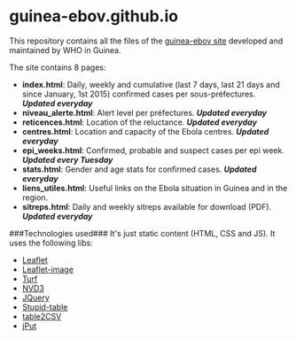 # guinea-ebov.github.io

This repository contains all the files of the [guinea-ebov site](http://guinea-ebov.github.io/) developed and maintained by WHO in Guinea.

The site contains 8 pages:
* **index.html**: Daily, weekly and cumulative (last 7 days, last 21 days and since January, 1st 2015) confirmed cases per sous-préfectures. ***Updated everyday***
* **niveau_alerte.html**: Alert level per préfectures. ***Updated everyday***
* **reticences.html**: Location of the reluctance. ***Updated everyday***
* **centres.html**: Location and capacity of the Ebola centres. ***Updated everyday***
* **epi_weeks.html**: Confirmed, probable and suspect cases per epi week. ***Updated every Tuesday***
* **stats.html**: Gender and age stats for confirmed cases. ***Updated everyday***
* **liens_utiles.html**: Useful links on the Ebola situation in Guinea and in the region.
* **sitreps.html**: Daily and weekly sitreps available for download (PDF). ***Updated everyday***

###Technologies used###
It's just static content (HTML, CSS and JS).
It uses the following libs:
* [Leaflet](http://leafletjs.com/)
* [Leaflet-image](https://github.com/mapbox/leaflet-image)
* [Turf](http://turfjs.org/)
* [NVD3](http://nvd3.org/)
* [JQuery](http://jquery.com/)
* [Stupid-table](https://joequery.github.io/Stupid-Table-Plugin/)
* [table2CSV](https://github.com/rubo77/table2CSV)
* [jPut](https://github.com/shabeer-ali-m/jPut)